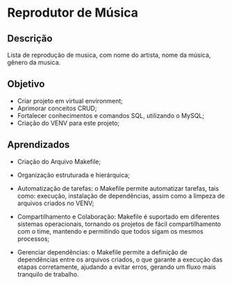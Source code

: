 Reprodutor de Música
====================


Descrição 
---------

Lista de reprodução de musica, com nome do artista, nome da música, gênero da musica.


Objetivo
--------
- Criar projeto em virtual environment;
- Aprimorar conceitos CRUD;
- Fortalecer conhecimentos e comandos SQL, utilizando o MySQL;
- Criação do VENV para este projeto;


Aprendizados
------------

- Criação do Arquivo Makefile; 

- Organização estruturada e hierárquica;

- Automatização de tarefas: o Makefile permite automatizar tarefas, tais como: execução, instalação de dependências, assim como a limpeza de arquivos criados no VENV;

- Compartilhamento e Colaboração: Makefile é suportado em diferentes sistemas operacionais, tornando os projetos de fácil compartilhamento com o time, mantendo e permitindo que todos sigam os mesmos processos;

- Gerenciar dependências: o Makefile permite a definição de dependências entre os arquivos criados, o que garante a execução das etapas corretamente, ajudando a evitar erros, gerando um fluxo mais tranquilo de trabalho.

